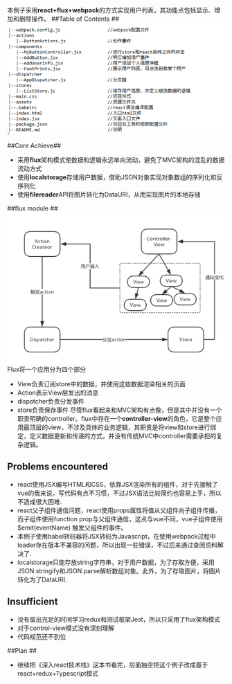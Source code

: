 本例子采用**react+flux+webpack**的方式实现用户列表，其功能点包括显示、增加和删除操作。
##Table of Contents ##
![contentTable](assets/contentTable.png)

##Core Achieve##
- 采用**flux**架构模式使数据和逻辑永远单向流动，避免了MVC架构的混乱的数据流动方式
- 使用**localstorage**存储用户数据，借助JSON对象实现对象数组的序列化和反序列化
- 使用**filereader**API将图片转化为DataURI，从而实现图片的本地存储   
     
##flux module ##
![flowchart](assets/flowchart.png)
Flux将一个应用分为四个部分
* View负责订阅store中的数据，并使用这些数据渲染相关的页面
* Action表示View层发出的消息
* dispatcher负责分发事件
* store负责保存事件
尽管flux看起来和MVC架构有点像，但是其中并没有一个职责明确的controller。flux中存在一个**controller-view**的角色，它是整个应用最顶层的view，不涉及具体的业务逻辑，其职责是将view和store进行绑定，定义数据更新和传递的方式，并没有传统MVC中controller需要承担的复杂逻辑。

## Problems encountered ##

- react使用JSX编写HTML和CSS，依靠JSX渲染所有的组件，对于先接触了vue的我来说，写代码有点不习惯，不过JSX语法比较简约也容易上手，所以不造成很大困难.
- react父子组件通信问题，react使用props属性将值从父组件向子组件传播，而子组件使用function prop与父组件通信，这点与vue不同，vue子组件使用 $emit(eventName) 触发父组件的事件。
- 本例子使用babel转码器将JSX转码为Javascript，在使用webpack过程中loader存在版本不兼容的问题，所以出现一些错误，不过后来通过查阅资料解决了.
- localstorage只能存放string字符串，对于用户数据，为了存取方便，采用JSON.stringify和JSON.parse解析数组对象。此外，为了存取图片，将图片转化为了DataURI.

## Insufficient ##
- 没有留出充足的时间学习redux和测试框架Jest，所以只采用了flux架构模式
- 对于control-view模式没有深刻理解
- 代码规范还不到位

##Plan ##
- 继续把《深入react技术栈》这本书看完，后面抽空把这个例子改成基于react+redux+Typescript模式

